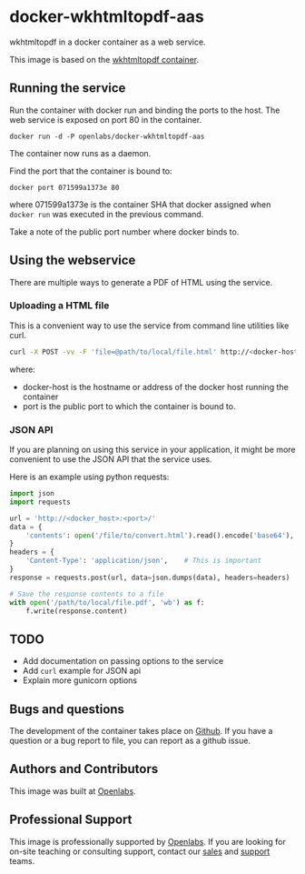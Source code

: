 # docker-wkhtmltopdf-aas

wkhtmltopdf in a docker container as a web service.

This image is based on the 
[wkhtmltopdf container](https://registry.hub.docker.com/u/openlabs/docker-wkhtmltopdf/).

## Running the service

Run the container with docker run and binding the ports to the host.
The web service is exposed on port 80 in the container.

```
docker run -d -P openlabs/docker-wkhtmltopdf-aas
```

The container now runs as a daemon.

Find the port that the container is bound to:

```
docker port 071599a1373e 80
```

where 071599a1373e is the container SHA that docker assigned when
`docker run` was executed in the previous command.

Take a note of the public port number where docker binds to.

## Using the webservice

There are multiple ways to generate a PDF of HTML using the
service.

### Uploading a HTML file

This is a convenient way to use the service from command line
utilities like curl.

```sh
curl -X POST -vv -F 'file=@path/to/local/file.html' http://<docker-host>:<port>/ -o path/to/output/file.pdf
```

where:

* docker-host is the hostname or address of the docker host running the container
* port is the public port to which the container is bound to.

### JSON API

If you are planning on using this service in your application,
it might be more convenient to use the JSON API that the service
uses.

Here is an example using python requests:

```python
import json
import requests

url = 'http://<docker_host>:<port>/'
data = {
    'contents': open('/file/to/convert.html').read().encode('base64'),
}
headers = {
    'Content-Type': 'application/json',    # This is important
}
response = requests.post(url, data=json.dumps(data), headers=headers)

# Save the response contents to a file
with open('/path/to/local/file.pdf', 'wb') as f:
    f.write(response.content)
```

## TODO

* Add documentation on passing options to the service
* Add `curl` example for JSON api
* Explain more gunicorn options

## Bugs and questions

The development of the container takes place on 
[Github](https://github.com/openlabs/docker-wkhtmltopdf-aas). If you
have a question or a bug report to file, you can report as a github issue.


## Authors and Contributors

This image was built at [Openlabs](http://www.openlabs.co.in).

## Professional Support

This image is professionally supported by [Openlabs](http://www.openlabs.co.in).
If you are looking for on-site teaching or consulting support, contact our
[sales](mailto:sales@openlabs.co.in) and [support](mailto:support@openlabs.co.in) teams.
